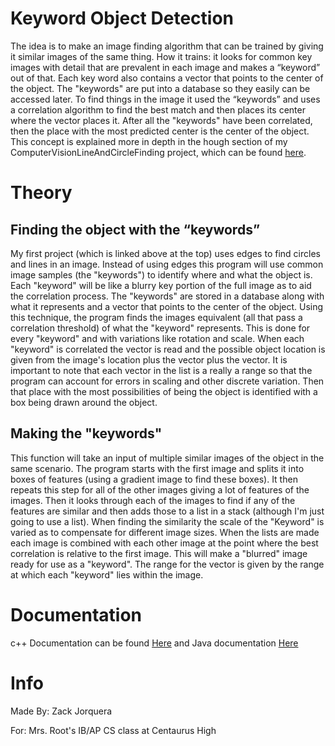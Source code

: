 ﻿# Keyword Object Detection

The idea is to make an image finding algorithm that can be trained by giving it similar images of the same thing. How it trains: it looks for common key images with detail that are prevalent in each image and makes a “keyword” out of that. Each key word also contains a vector that points to the center of the object. The "keywords" are put into a database so they easily can be accessed later. To find things in the image it used the “keywords” and uses a correlation algorithm to find the best match and then places its center where the vector places it. After all the "keywords" have been correlated, then the place with the most predicted center is the center of the object. This concept is explained more in depth in the hough section of my ComputerVisionLineAndCircleFinding project, which can be found [here](https://github.com/ZackJorquera/ComputerVisionLineAndCircleFinding).

# Theory

## Finding the object with the “keywords”

My first project (which is linked above at the top) uses edges to find circles and lines in an image. Instead of using edges this program will use common image samples (the "keywords") to identify where and what the object is. Each "keyword" will be like a blurry key portion of the full image as to aid the correlation process. The "keywords" are stored in a database along with what it represents and a vector that points to the center of the object. Using this technique, the program finds the images equivalent (all that pass a correlation threshold) of what the "keyword" represents. This is done for every "keyword" and with variations like rotation and scale. When each "keyword" is correlated the vector is read and the possible object location is given from the image's location plus the vector plus the vector. It is important to note that each vector in the list is a really a range so that the program can account for errors in scaling and other discrete variation. Then that place with the most possibilities of being the object is identified with a box being drawn around the object.

## Making the "keywords"

This function will take an input of multiple similar images of the object in the same scenario. 
The program starts with the first image and splits it into boxes of features (using a gradient image to find these boxes). It then repeats this step for all of the other images giving a lot of features of the images. Then it looks through each of the images to find if any of the features are similar and then adds those to a list in a stack (although I'm just going to use a list). When finding the similarity the scale of the "Keyword" is varied as to compensate for different image sizes. When the lists are made each image is combined with each other image at the point where the best correlation is relative to the first image. This will make a "blurred" image ready for use as a "keyword". The range for the vector is given by the range at which each "keyword" lies within the image.

# Documentation

c++ Documentation can be found [Here](https://github.com/ZackJorquera/Keyword_Object_Detection/blob/master/Made%20In%20C/README.md)
and Java documentation [Here](https://github.com/ZackJorquera/Keyword_Object_Detection/blob/master/Made%20In%20Java/README.md)

# Info 

Made By: Zack Jorquera

For: Mrs. Root's IB/AP CS class at Centaurus High
